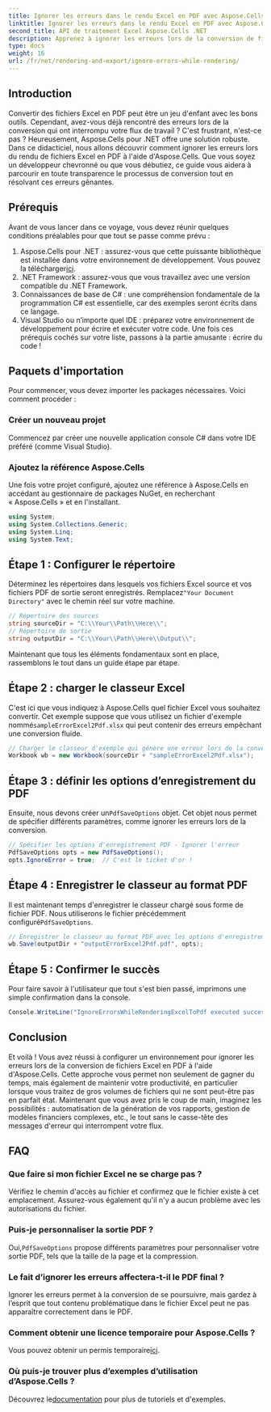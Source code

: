 ```yaml
---
title: Ignorer les erreurs dans le rendu Excel en PDF avec Aspose.Cells
linktitle: Ignorer les erreurs dans le rendu Excel en PDF avec Aspose.Cells
second_title: API de traitement Excel Aspose.Cells .NET
description: Apprenez à ignorer les erreurs lors de la conversion de fichiers Excel en PDF avec Aspose.Cells pour .NET. Guide étape par étape inclus.
type: docs
weight: 16
url: /fr/net/rendering-and-export/ignore-errors-while-rendering/
---
```

## Introduction
Convertir des fichiers Excel en PDF peut être un jeu d'enfant avec les bons outils. Cependant, avez-vous déjà rencontré des erreurs lors de la conversion qui ont interrompu votre flux de travail ? C'est frustrant, n'est-ce pas ? Heureusement, Aspose.Cells pour .NET offre une solution robuste. Dans ce didacticiel, nous allons découvrir comment ignorer les erreurs lors du rendu de fichiers Excel en PDF à l'aide d'Aspose.Cells. Que vous soyez un développeur chevronné ou que vous débutiez, ce guide vous aidera à parcourir en toute transparence le processus de conversion tout en résolvant ces erreurs gênantes.
## Prérequis
Avant de vous lancer dans ce voyage, vous devez réunir quelques conditions préalables pour que tout se passe comme prévu :
1.  Aspose.Cells pour .NET : assurez-vous que cette puissante bibliothèque est installée dans votre environnement de développement. Vous pouvez la télécharger[ici](https://releases.aspose.com/cells/net/).
2. .NET Framework : assurez-vous que vous travaillez avec une version compatible du .NET Framework.
3. Connaissances de base de C# : une compréhension fondamentale de la programmation C# est essentielle, car des exemples seront écrits dans ce langage.
4. Visual Studio ou n’importe quel IDE : préparez votre environnement de développement pour écrire et exécuter votre code.
Une fois ces prérequis cochés sur votre liste, passons à la partie amusante : écrire du code !
## Paquets d'importation
Pour commencer, vous devez importer les packages nécessaires. Voici comment procéder :
### Créer un nouveau projet
Commencez par créer une nouvelle application console C# dans votre IDE préféré (comme Visual Studio).
### Ajoutez la référence Aspose.Cells
Une fois votre projet configuré, ajoutez une référence à Aspose.Cells en accédant au gestionnaire de packages NuGet, en recherchant « Aspose.Cells » et en l'installant.
```csharp
using System;
using System.Collections.Generic;
using System.Linq;
using System.Text;
```
## Étape 1 : Configurer le répertoire
 Déterminez les répertoires dans lesquels vos fichiers Excel source et vos fichiers PDF de sortie seront enregistrés. Remplacez`"Your Document Directory"` avec le chemin réel sur votre machine.
```csharp
// Répertoire des sources
string sourceDir = "C:\\Your\\Path\\Here\\";
// Répertoire de sortie
string outputDir = "C:\\Your\\Path\\Here\\Output\\";
```
Maintenant que tous les éléments fondamentaux sont en place, rassemblons le tout dans un guide étape par étape.
## Étape 2 : charger le classeur Excel
C'est ici que vous indiquez à Aspose.Cells quel fichier Excel vous souhaitez convertir. Cet exemple suppose que vous utilisez un fichier d'exemple nommé`sampleErrorExcel2Pdf.xlsx` qui peut contenir des erreurs empêchant une conversion fluide.
```csharp
// Charger le classeur d'exemple qui génère une erreur lors de la conversion Excel2Pdf
Workbook wb = new Workbook(sourceDir + "sampleErrorExcel2Pdf.xlsx");
```
## Étape 3 : définir les options d’enregistrement du PDF
 Ensuite, nous devons créer un`PdfSaveOptions` objet. Cet objet nous permet de spécifier différents paramètres, comme ignorer les erreurs lors de la conversion.
```csharp
// Spécifier les options d'enregistrement PDF - Ignorer l'erreur
PdfSaveOptions opts = new PdfSaveOptions();
opts.IgnoreError = true;  // C'est le ticket d'or !
```
## Étape 4 : Enregistrer le classeur au format PDF
 Il est maintenant temps d'enregistrer le classeur chargé sous forme de fichier PDF. Nous utiliserons le fichier précédemment configuré`PdfSaveOptions`.
```csharp
// Enregistrer le classeur au format PDF avec les options d'enregistrement PDF
wb.Save(outputDir + "outputErrorExcel2Pdf.pdf", opts);
```
## Étape 5 : Confirmer le succès
Pour faire savoir à l'utilisateur que tout s'est bien passé, imprimons une simple confirmation dans la console.
```csharp
Console.WriteLine("IgnoreErrorsWhileRenderingExcelToPdf executed successfully.\r\n");
```

## Conclusion
Et voilà ! Vous avez réussi à configurer un environnement pour ignorer les erreurs lors de la conversion de fichiers Excel en PDF à l'aide d'Aspose.Cells. Cette approche vous permet non seulement de gagner du temps, mais également de maintenir votre productivité, en particulier lorsque vous traitez de gros volumes de fichiers qui ne sont peut-être pas en parfait état. Maintenant que vous avez pris le coup de main, imaginez les possibilités : automatisation de la génération de vos rapports, gestion de modèles financiers complexes, etc., le tout sans le casse-tête des messages d'erreur qui interrompent votre flux. 
## FAQ
### Que faire si mon fichier Excel ne se charge pas ?
Vérifiez le chemin d'accès au fichier et confirmez que le fichier existe à cet emplacement. Assurez-vous également qu'il n'y a aucun problème avec les autorisations du fichier.
### Puis-je personnaliser la sortie PDF ?
 Oui,`PdfSaveOptions` propose différents paramètres pour personnaliser votre sortie PDF, tels que la taille de la page et la compression.
### Le fait d’ignorer les erreurs affectera-t-il le PDF final ?
Ignorer les erreurs permet à la conversion de se poursuivre, mais gardez à l’esprit que tout contenu problématique dans le fichier Excel peut ne pas apparaître correctement dans le PDF.
### Comment obtenir une licence temporaire pour Aspose.Cells ?
 Vous pouvez obtenir un permis temporaire[ici](https://purchase.aspose.com/temporary-license/).
### Où puis-je trouver plus d’exemples d’utilisation d’Aspose.Cells ?
 Découvrez le[documentation](https://reference.aspose.com/cells/net/) pour plus de tutoriels et d'exemples.